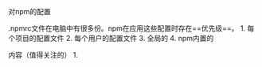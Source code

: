 对npm的配置

.npmrc文件在电脑中有很多份。npm在应用这些配置时存在==优先级==。
	1. 每个项目的配置文件
	2. 每个用户的配置文件
	3. 全局的
	4. npm内置的

内容（值得关注的）
	1. 